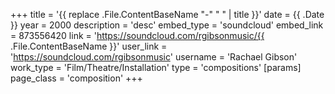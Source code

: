 +++
title = '{{ replace .File.ContentBaseName "-" " " | title }}'
date = {{ .Date }}
year = 2000
description = 'desc'
embed_type = 'soundcloud'
embed_link = 873556420
link = 'https://soundcloud.com/rgibsonmusic/{{ .File.ContentBaseName }}'
user_link = 'https://soundcloud.com/rgibsonmusic'
username = 'Rachael Gibson'
work_type = 'Film/Theatre/Installation'
type = 'compositions'
[params]
    page_class = 'composition'
+++

